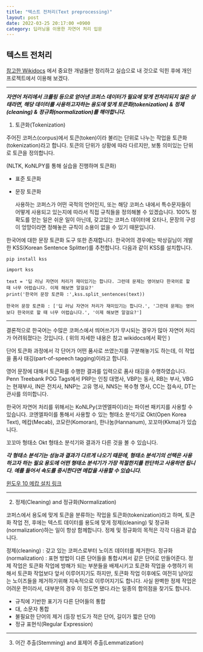 ```yaml
---
title: "텍스트 전처리(Text preprocessing)"
layout: post
date: 2022-03-25 20:17:00 +0900
category: 딥러닝을 이용한 자연어 처리 입문
---
```


## 텍스트 전처리

[참고한 Wikidocs](https://wikidocs.net/21694) 에서 중요한 개념들만 정리하고 실습으로 내 것으로 익힌 후에 개인 프로젝트에서 이용해 보겠다.

---

**_자연어 처리에서 크롤링 등으로 얻어낸 코퍼스 데이터가 필요에 맞게 전처리되지 않은 상태라면, 해당 데이터를 사용하고자하는 용도에 맞게 토큰화(tokenization) & 정제(cleaning) & 정규화(normalization)를 해야합니다._**

1. 토큰화(Tokenization)

주어진 코퍼스(corpus)에서 토큰(token)이라 불리는 단위로 나누는 작업을 토큰화(tokenization)라고 합니다. 토큰의 단위가 상황에 따라 다르지만, 보통 의미있는 단위로 토큰을 정의합니다.

(NLTK, KoNLPY를 통해 실습을 진행하며 토큰화)

- 표준 토큰화
- 문장 토큰화

  사용하는 코퍼스가 어떤 국적의 언어인지, 또는 해당 코퍼스 내에서 특수문자들이 어떻게 사용되고 있는지에 따라서 직접 규칙들을 정의해볼 수 있겠습니다. 100% 정확도를 얻는 일은 쉬운 일이 아닌데, 갖고있는 코퍼스 데이터에 오타나, 문장의 구성이 엉망이라면 정해놓은 규칙이 소용이 없을 수 있기 때문입니다.

한국어에 대한 문장 토큰화 도구 또한 존재합니다. 한국어의 경우에는 박상길님이 개발한 KSS(Korean Sentence Splitter)를 추천합니다. 다음과 같이 KSS를 설치합니다.

`pip install kss`

```
import kss

text = '딥 러닝 자연어 처리가 재미있기는 합니다. 그런데 문제는 영어보다 한국어로 할 때 너무 어렵습니다. 이제 해보면 알걸요?'
print('한국어 문장 토큰화 :',kss.split_sentences(text))
```

```
한국어 문장 토큰화 : ['딥 러닝 자연어 처리가 재미있기는 합니다.', '그런데 문제는 영어보다 한국어로 할 때 너무 어렵습니다.', '이제 해보면 알걸요?']
```

---

결론적으로 한국어는 수많은 코퍼스에서 띄어쓰기가 무시되는 경우가 많아 자연어 처리가 어려워졌다는 것입니다. ( 위의 자세한 내용은 참고 wikidocs에서 확인 )

단어 토큰화 과정에서 각 단어가 어떤 품사로 쓰였는지를 구분해놓기도 하는데, 이 작업을 품사 태깅(part-of-speech tagging)이라고 합니다.

영어 문장에 대해서 토큰화를 수행한 결과를 입력으로 품사 태깅을 수행하였습니다. Penn Treebank POG Tags에서 PRP는 인칭 대명사, VBP는 동사, RB는 부사, VBG는 현재부사, IN은 전치사, NNP는 고유 명사, NNS는 복수형 명사, CC는 접속사, DT는 관사를 의미합니다.

한국어 자연어 처리를 위해서는 KoNLPy(코엔엘파이)라는 파이썬 패키지를 사용할 수 있습니다. 코엔엘파이를 통해서 사용할 수 있는 형태소 분석기로 Okt(Open Korea Text), 메캅(Mecab), 코모란(Komoran), 한나눔(Hannanum), 꼬꼬마(Kkma)가 있습니다.

꼬꼬마 형태소 Okt 형태소 분석기와 결과가 다른 것을 볼 수 있습니다.

**_각 형태소 분석기는 성능과 결과가 다르게 나오기 때문에, 형태소 분석기의 선택은 사용하고자 하는 필요 용도에 어떤 형태소 분석기가 가장 적절한지를 판단하고 사용하면 됩니다. 예를 들어서 속도를 중시한다면 메캅을 사용할 수 있습니다._**

[윈도우 10 메캅 설치 링크](https://cleancode-ws.tistory.com/97)

---

2. 정제(Cleaning) and 정규화(Normalization)

코퍼스에서 용도에 맞게 토큰을 분류하는 작업을 토큰화(tokenization)라고 하며, 토큰화 작업 전, 후에는 텍스트 데이터를 용도에 맞게 정제(cleaning) 및 정규화(normalization)하는 일이 항상 함께합니다. 정제 및 정규화의 목적은 각각 다음과 같습니다.

정제(cleaning) : 갖고 있는 코퍼스로부터 노이즈 데이터를 제거한다.
정규화(normalization) : 표현 방법이 다른 단어들을 통합시켜서 같은 단어로 만들어준다.
정제 작업은 토큰화 작업에 방해가 되는 부분들을 배제시키고 토큰화 작업을 수행하기 위해서 토큰화 작업보다 앞서 이루어지기도 하지만, 토큰화 작업 이후에도 여전히 남아있는 노이즈들을 제거하기위해 지속적으로 이루어지기도 합니다. 사실 완벽한 정제 작업은 어려운 편이라서, 대부분의 경우 이 정도면 됐다.라는 일종의 합의점을 찾기도 합니다.

- 규칙에 기반한 표기가 다른 단어들의 통합
- 대, 소문자 통합
- 불필요한 단어의 제거 (등장 빈도가 적은 단어, 길이가 짧은 단어)
- 정규 표현식(Regular Expression)

---

3. 어간 추출(Stemming) and 표제어 추출(Lemmatization)

